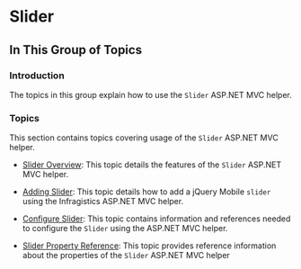 ﻿<!--
|metadata|
{
    "fileName": "slider-landing-page",
    "controlName": "Slider",
    "tags": ["Getting Started","Layouts"]
}
|metadata|
-->

# Slider

## In This Group of Topics

### Introduction

The topics in this group explain how to use the `Slider` ASP.NET MVC helper.

### Topics

This section contains topics covering usage of the `Slider` ASP.NET MVC helper.

- [Slider Overview](Slider-Overview.html): This topic details the features of the `Slider` ASP.NET MVC helper.

- [Adding Slider](Slider-Adding.html): This topic details how to add a jQuery Mobile `slider` using the Infragistics ASP.NET MVC helper.

- [Configure Slider](Slider-Configuring.html): This topic contains information and references needed to configure the `Slider` using the ASP.NET MVC helper.

- [Slider Property Reference](Slider-Property-Reference.html): This topic provides reference information about the properties of the `Slider` ASP.NET MVC helper